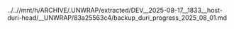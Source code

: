 ../..//mnt/h/ARCHIVE/.UNWRAP/extracted/DEV__2025-08-17__1833__host-duri-head/__UNWRAP/83a25563c4/backup_duri_progress_2025_08_01.md